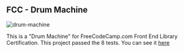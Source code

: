 ## FCC - Drum Machine
![drum-machine](https://user-images.githubusercontent.com/100880176/186917862-41016f7a-fb45-4b6e-b0d2-4f547c23d7a7.jpg)


This is a "Drum Machine" for FreeCodeCamp.com Front End Library Certification. This project passed the 8 tests. 
You can see it [here](https://nathalycavalcante.github.io/drum_machine_fcc/)

